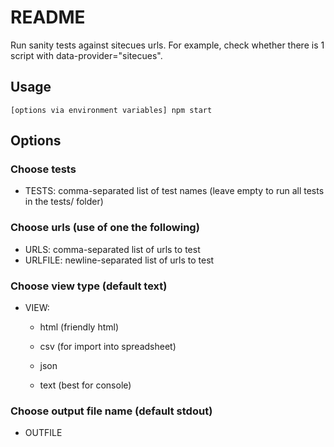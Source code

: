 # README #

Run sanity tests against sitecues urls. For example, check whether there is 1 script with data-provider="sitecues".

## Usage ##
```
[options via environment variables] npm start
```

## Options ##

### Choose tests ###
* TESTS: comma-separated list of test names (leave empty to run all tests in the tests/ folder)

### Choose urls (use of one the following) ###
* URLS: comma-separated list of urls to test
* URLFILE: newline-separated list of urls to test

### Choose view type (default text) ###
* VIEW:

    * html (friendly html)

    * csv (for import into spreadsheet)

    * json

    * text (best for console)

### Choose output file name (default stdout) ###
* OUTFILE